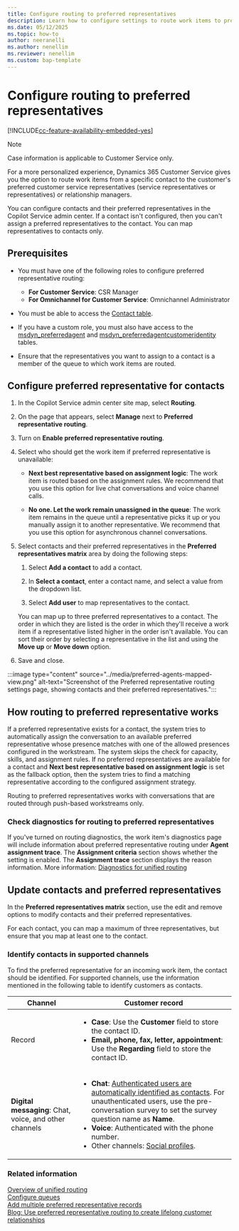 ```yaml
---
title: Configure routing to preferred representatives
description: Learn how to configure settings to route work items to preferred representatives in Customer Service.
ms.date: 05/12/2025
ms.topic: how-to
author: neeranelli
ms.author: nenellim
ms.reviewer: nenellim
ms.custom: bap-template
---
```


# Configure routing to preferred representatives

[!INCLUDE[cc-feature-availability-embedded-yes](../../includes/cc-feature-availability-embedded-yes.md)]

> [!NOTE]
> Case information is applicable to Customer Service only.

For a more personalized experience, Dynamics 365 Customer Service gives you the option to route work items from a specific contact to the customer's preferred customer service representatives (service representatives or representatives) or relationship managers.

You can configure contacts and their preferred representatives in the Copilot Service admin center. If a contact isn't configured, then you can't assign a preferred representatives to the contact. You can map representatives to contacts only.

## Prerequisites

- You must have one of the following roles to configure preferred representative routing:
  - **For Customer Service**: CSR Manager
  - **For Omnichannel for Customer Service**: Omnichannel Administrator

- You must be able to access the [Contact table](../../developer/reference/entities/contact.md).
- If you have a custom role, you must also have access to the [msdyn_preferredagent](../../developer/reference/entities/msdyn_preferredagent.md) and [msdyn_preferredagentcustomeridentity](../../developer/reference/entities/msdyn_preferredagentcustomeridentity.md) tables.
- Ensure that the representatives you want to assign to a contact is a member of the queue to which work items are routed.

## Configure preferred representative for contacts

1. In the Copilot Service admin center site map, select **Routing**.

1. On the page that appears, select **Manage** next to **Preferred representative routing**.

1. Turn on **Enable preferred representative routing**.

1. Select who should get the work item if preferred representative is unavailable:

   - **Next best representative based on assignment logic**: The work item is routed based on the assignment rules. We recommend that you use this option for live chat conversations and voice channel calls.

   - **No one. Let the work remain unassigned in the queue**: The work item remains in the queue until a representative picks it up or you manually assign it to another representative. We recommend that you use this option for asynchronous channel conversations.

1. Select contacts and their preferred representatives in the **Preferred representatives matrix** area by doing the following steps:

      1. Select **Add a contact** to add a contact.

      1. In **Select a contact**, enter a contact name, and select a value from the dropdown list.

      1. Select **Add user** to map representatives to the contact.

   You can map up to three preferred representatives to a contact. The order in which they are listed is the order in which they'll receive a work item if a representative listed higher in the order isn't available. You can sort their order by selecting a representative in the list and using the **Move up** or **Move down** option.

1. Save and close.

  :::image type="content" source="../media/preferred-agents-mapped-view.png" alt-text="Screenshot of the Preferred representative routing settings page, showing contacts and their preferred representatives.":::

## How routing to preferred representative works

If a preferred representative exists for a contact, the system tries to automatically assign the conversation to an available preferred representative whose presence matches with one of the allowed presences configured in the workstream. The system skips the check for capacity, skills, and assignment rules. If no preferred representatives are available for a contact and **Next best representative based on assignment logic** is set as the fallback option, then the system tries to find a matching representative according to the configured assignment strategy.

Routing to preferred representatives works with conversations that are routed through push-based workstreams only.

### Check diagnostics for routing to preferred representatives

If you've turned on routing diagnostics, the work item's diagnostics page will include information about preferred representative routing under **Agent assignment trace**. The **Assignment criteria** section shows whether the setting is enabled. The **Assignment trace** section displays the reason information. More information: [Diagnostics for unified routing](unified-routing-diagnostics.md)

## Update contacts and preferred representatives

In the **Preferred representatives matrix** section, use the edit and remove options to modify contacts and their preferred representatives.

For each contact, you can map a maximum of three representatives, but ensure that you map at least one to the contact.

### Identify contacts in supported channels

To find the preferred representative for an incoming work item, the contact should be identified. For supported channels, use the information mentioned in the following table to identify customers as contacts.

|Channel|Customer record|
|-------|---------------|
|Record |<ul><li>**Case**: Use the **Customer** field to store the contact ID.</li><li>**Email, phone, fax, letter, appointment**: Use the **Regarding** field to store the contact ID. </li></ul>|
|**Digital messaging**: Chat, voice, and other channels|<ul><li> **Chat**: [Authenticated users are automatically identified as contacts](record-identification-rule.md). For unauthenticated users, use the pre-conversation survey to set the survey question name as **Name**.</li><li>**Voice**: Authenticated with the phone number.</li><li>Other channels: [Social profiles](../use/supported-channels-social-profiles.md). </li></ul> |


### Related information

[Overview of unified routing](overview-unified-routing.md)  
[Configure queues](queues-omnichannel.md)  
[Add multiple preferred representative records](../develop/add-multiple-preferred-agent-records.md)  
[Blog: Use preferred representative routing to create lifelong customer relationships](https://cloudblogs.microsoft.com/dynamics365/it/2022/09/06/use-preferred-agent-routing-to-create-lifelong-customer-relationships/)
